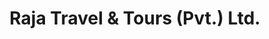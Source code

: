 ---
title: "Raja Travel & Tours (Pvt.) Ltd."
url: /karachi/raja-travel-und-tours-pvt-ltd/
shop: Reisebüro
---